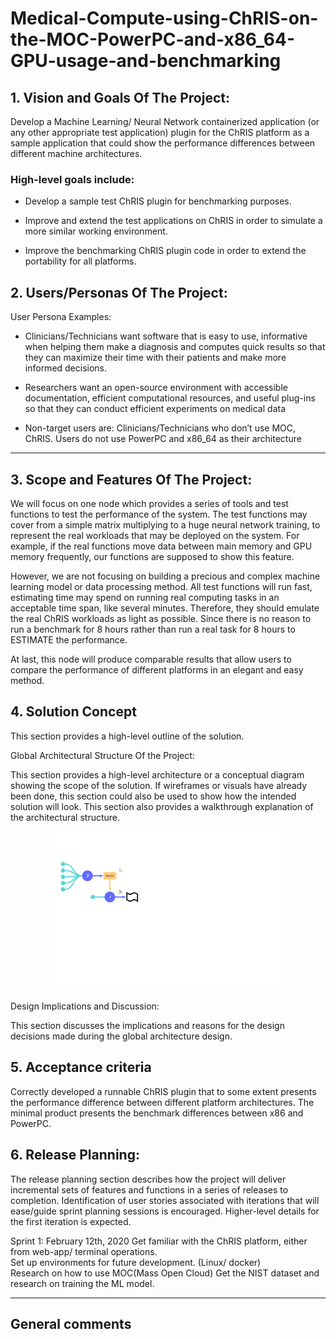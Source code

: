 # Medical-Compute-using-ChRIS-on-the-MOC-PowerPC-and-x86_64-GPU-usage-and-benchmarking

## 1.   Vision and Goals Of The Project:

Develop a Machine Learning/ Neural Network containerized application (or any other appropriate test application) plugin for the ChRIS platform as a sample application that could show the performance differences between different machine architectures.

### High-level goals include:

- Develop a sample test ChRIS plugin for benchmarking purposes.

- Improve and extend the test applications on ChRIS in order to simulate a more similar working environment.

- Improve the benchmarking ChRIS plugin code in order to extend the portability for all platforms.

## 2. Users/Personas Of The Project:

User Persona Examples:

- Clinicians/Technicians want software that is easy to use, informative when helping them make a diagnosis and computes quick results so that they can maximize their time with their patients and make more informed decisions. 

- Researchers want an open-source environment with accessible documentation, efficient computational resources, and useful plug-ins so that they can conduct efficient experiments on medical data

- Non-target users are:
Clinicians/Technicians who don’t use MOC, ChRIS.
Users do not use PowerPC and x86_64 as their architecture


** **

## 3.   Scope and Features Of The Project:

We will focus on one node which provides a series of tools and test functions to test the performance of the system. The test functions may cover from a simple matrix multiplying to a huge neural network training, to represent the real workloads that may be deployed on the system. For example, if the real functions move data between main memory and GPU memory frequently, our functions are supposed to show this feature.


However, we are not focusing on building a precious and complex machine learning model or data processing method. All test functions will run fast, estimating time may spend on running real computing tasks in an acceptable time span, like several minutes. Therefore, they should emulate the real ChRIS workloads as light as possible. Since there is no reason to run a benchmark for 8 hours rather than run a real task for 8 hours to ESTIMATE the performance.

At last, this node will produce comparable results that allow users to compare the performance of different platforms in an elegant and easy method.

## 4. Solution Concept

This section provides a high-level outline of the solution.

Global Architectural Structure Of the Project:

This section provides a high-level architecture or a conceptual diagram showing the scope of the solution. If wireframes or visuals have already been done, this section could also be used to show how the intended solution will look. This section also provides a walkthrough explanation of the architectural structure.

 
<center><img src="./diagram001.png" width=75% display=block></img></center>

Design Implications and Discussion:

This section discusses the implications and reasons for the design decisions made during the global architecture design.

## 5. Acceptance criteria

Correctly developed a runnable ChRIS plugin that to some extent presents the performance difference between different platform architectures.
The minimal product presents the benchmark differences between x86 and PowerPC.


## 6.  Release Planning:

The release planning section describes how the project will deliver incremental sets of features and functions in a series of releases to completion. Identification of user stories associated with iterations that will ease/guide sprint planning sessions is encouraged. Higher-level details for the first iteration is expected.

Sprint 1: February 12th, 2020
	Get familiar with the ChRIS platform, either from web-app/ terminal operations.  
Set up environments for future development. (Linux/ docker)  
	Research on how to use MOC(Mass Open Cloud)
	Get the NIST dataset and research on training the ML model. 


** **

## General comments


